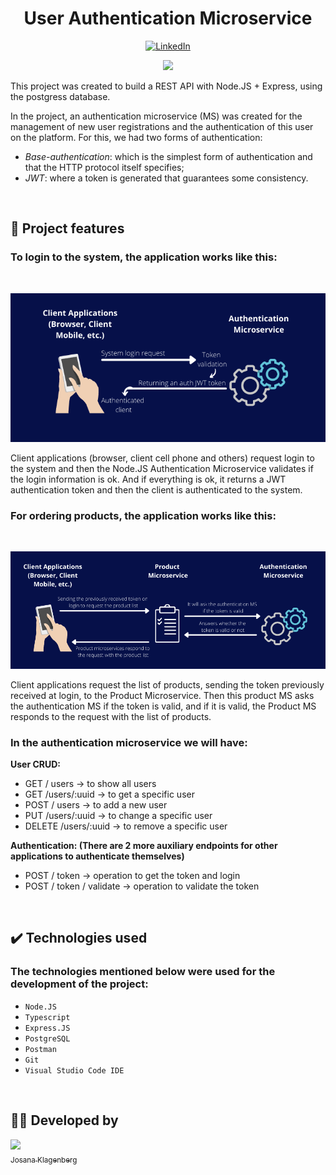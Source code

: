 <h1 align="center"> User Authentication Microservice </h1> 

<p align="center">
  <!-- <a href="https://www.npmjs.com/package/@docusaurus/core"><img src="https://img.shields.io/npm/v/@docusaurus/core.svg?style=flat" alt="npm version"></a> -->
  <a href="//www.linkedin.com/in/josana/"><img src="https://img.shields.io/badge/-LinkedIn-black.svg?style=for-the-badge&logo=linkedin&colorB=555" alt="LinkedIn"></a> 
 </p>
 <p align="center">
  <img src="https://img.shields.io/badge/STATUS-IMPROVING-yellow">
</p> 

This project was created to build a REST API with Node.JS + Express, using the postgress database.

In the project, an authentication microservice (MS) was created for the management of new user registrations and the authentication of this user on the platform. For this, we had two forms of authentication:
- *Base-authentication*: which is the simplest form of authentication and that the HTTP protocol itself specifies;
- *JWT*: where a token is generated that guarantees some consistency.
</br>

## :hammer: Project features

### To login to the system, the application works like this:
</br>
<p align="center">
<img src= "/public/assets/img/authentication-ms.png"/>
</p>
Client applications (browser, client cell phone and others) request login to the system and then the Node.JS Authentication Microservice validates if the login information is ok. And if everything is ok, it returns a JWT authentication token and then the client is authenticated to the system.
</br>

### For ordering products, the application works like this:
</br>
<p align="center">
<img src= "/public/assets/img/product-ms.png"/>
</p>
Client applications request the list of products, sending the token previously received at login, to the Product Microservice. Then this product MS asks the authentication MS if the token is valid, and if it is valid, the Product MS responds to the request with the list of products.


### In the authentication microservice we will have:

**User CRUD:**
- GET / users -> to show all users
- GET /users/:uuid -> to get a specific user
- POST / users -> to add a new user
- PUT /users/:uuid -> to change a specific user
- DELETE /users/:uuid -> to remove a specific user

**Authentication: (There are 2 more auxiliary endpoints for other applications to authenticate themselves)**
- POST / token -> operation to get the token and login
- POST / token / validate -> operation to validate the token
</br>

## :heavy_check_mark: Technologies used

### The technologies mentioned below were used for the development of the project:
- ``Node.JS``
- ``Typescript``
- ``Express.JS``
- ``PostgreSQL``
- ``Postman``
- ``Git``
- ``Visual Studio Code IDE`` 
</br>

## :woman_technologist: Developed by

[<img src="https://avatars.githubusercontent.com/u/73187817?s=400&u=343a33ac5cbd16538d7c39b20e42764dfcf1c7e0&v=4" width=115><br><sub>Josana Klagenberg</sub>](https://github.com/Josana-Kla/)

